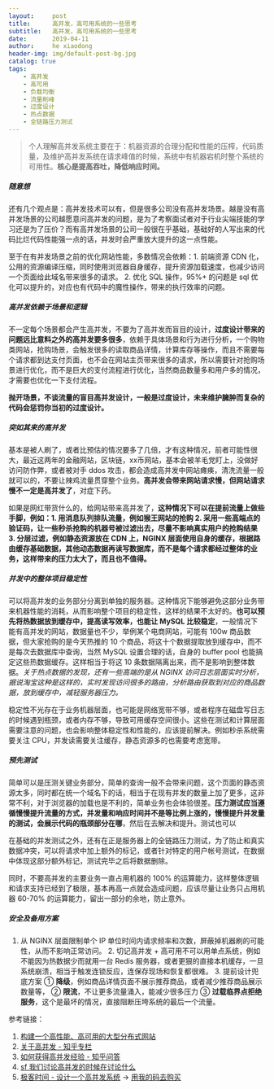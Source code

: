 ```yaml
---
layout:     post
title:      高并发，高可用系统的一些思考
subtitle:   高并发，高可用系统的一些思考
date:       2019-04-11
author:     he xiaodong
header-img: img/default-post-bg.jpg
catalog: true
tags:
    - 高并发
    - 高可用
    - 负载均衡
    - 流量削峰
    - 过度设计
    - 热点数据
    - 全链路压力测试
---
```


> 个人理解高并发系统主要在于：机器资源的合理分配和性能的压榨，代码质量，及维护高并发系统在请求峰值的时候，系统中有机器宕机时整个系统的可用性。**核心是提高吞吐，降低响应时间。**

##### 随意想
还有几个观点是：高并发技术可以有，但是很多公司没有高并发场景。越是没有高并发场景的公司越愿意问高并发的问题，是为了考察面试者对于行业尖端技能的学习还是为了压价？而有高并发场景的公司一般很在乎基础，基础好的人写出来的代码比烂代码性能强一点的话，并发时会严重放大提升的这一点性能。

至于在有并发场景之前的优化网站性能，多数情况会依赖：1. 前端资源 CDN 化，公用的资源编译压缩，同时使用浏览器自身缓存，提升资源加载速度，也减少访问一个页面给此域名带来很多的请求。 2. 优化 SQL 操作，95%+ 的问题是 sql 优化可以提升的，对应也有代码中的魔性操作，带来的执行效率的问题。

##### 高并发依赖于场景和逻辑
不一定每个场景都会产生高并发，不要为了高并发而盲目的设计，**过度设计带来的问题远比意料之外的高并发要多很多**，依赖于具体场景和行为进行分析，一个购物类网站，抢购场景，会触发很多的读取商品详情，计算库存等操作，而且不需要每个请求都到达支付页面，也不会在网站主页带来很多的请求，所以需要针对抢购场景进行优化，而不是巨大的支付流程进行优化，当然商品数量多和用户多的情况，才需要也优化一下支付流程。

**抛开场景，不谈流量的盲目高并发设计，一般是过度设计，未来维护臃肿而复杂的代码会惩罚你当初的过度设计。**

##### 突如其来的高并发
基本是被人刷了，或者比预估的情况要多了几倍，才有这种情况，前者可能性很大，最近这两年的金融网站，区块链，xx币网站，基本会被羊毛党盯上，没做好访问防作弊，或者被对手 ddos 攻击，都会造成高并发中网站瘫痪，清洗流量一般就可以的，不要让辣鸡流量贯穿整个业务。**高并发会带来网站请求慢，但网站请求慢不一定是高并发了**，对症下药。

如果是网红带货什么的，给网站带来高并发了，**这种情况下可以在提前流量上做些手脚，例如：1. 用消息队列排队流量，例如猴王网站的抢购 2. 采用一些高端点的验证码，让一些秒杀抢购的机器号被过滤出去，尽量不影响真实用户的抢购结果 3. 分层过滤，例如静态资源放在 CDN 上，NGINX 层面使用自身的缓存，根据路由缓存基础数据，其他动态数据再读写数据库，而不是每个请求都经过整体的业务，这样带来的压力太大了，而且也不值得。**

##### 并发中的整体项目稳定性
可以将高并发的业务部分分离到单独的服务器。这种情况下能够避免这部分业务带来机器性能的消耗，从而影响整个项目的稳定性，这样的结果不太好的。**也可以预先将热数据放到缓存中，提高读写效率，也能让 MySQL 比较稳定**，一般情况下能有高并发的网站，数据量也不少，举例某个电商网站，可能有 100w 商品数据，但大家抢购的是今天热推的 10 个商品，将这十个数据提取放到缓存中，而不是每次去数据库中查询，当然 MySQL 设置合理的话，自身的 buffer pool 也能搞定这些热数据缓存。这样相当于将这 10 条数据隔离出来，而不是影响到整体数据。*关于热点数据的发现，还有一些高端的是从 NGINX 访问日志层面实时分析，据说淘宝这种是这样的，实时发现访问很多的路由，分析路由获取到对应的商品数据，放到缓存中，减轻服务器压力。*

稳定性不光存在于业务机器层面，也可能是网络宽带不够，或者程序在磁盘写日志的时候遇到瓶颈，或者内存不够，导致可用缓存空间很小。这些在测试和计算层面需要注意的问题，也会影响整体稳定性和性能的，应该提前解决。例如秒杀系统需要关注 CPU，并发读需要关注缓存，静态资源多的也需要考虑宽带。

##### 预先测试
简单可以是压测关键业务部分，简单的查询一般不会带来问题，这个页面的静态资源太多，同时都在统一个域名下的话，相当于在现有并发的数量上加了更多，这非常不利，对于浏览器的加载也是不利的，简单业务也会体验很差。**压力测试应当遵循慢慢提升流量的方式，并发量和响应时间并不是等比例上涨的，慢慢提升并发量的测试，会展示代码的瓶颈部分在哪**，然后在去解决和提升。测试也可以

在基础的并发测试之外，还有在正是服务器上的全链路压力测试，为了防止和真实数据冲突，可以将请求中加上额外的标记，或者针对特定的用户帐号测试，在数据中体现这部分额外标记，测试完毕之后将数据删除。

同时，不要高并发的主要业务一直占用机器的 100% 的运算能力，这样整体逻辑和请求支持已经到了极限，基本再高一点就会造成问题，应该尽量让业务只占用机器 60-70% 的运算能力，留出一部分的余地，防止意外。

##### 安全及备用方案
1. 从 NGINX 层面限制单个 IP 单位时间内请求频率和次数，屏蔽掉机器刷的可能性，从而不影响正常访问。 2. 切记高并发 + 高可用不可以用单点系统，例如不能因为热数据少而就用一台 Redis 服务器，或者更狠的直接本机缓存，一旦系统崩溃，相当于触发连锁反应，连保存现场和恢复都很难。 3. 提前设计兜底方案 ① **降级**，例如商品详情页面不展示推荐商品，或者减少推荐商品展示数量等， ② **限流**，不让更多流量涌入，能减少很多压力 ③ **过载临界点拒绝服务**，这个是最坏的情况，直接阻断压垮系统的最后一个流量。


参考链接：
1. [构建一个高性能、高可用的大型分布式网站](https://www.toutiao.com/a6573634116791566851/ "构建一个高性能、高可用的大型分布式网站")
2. [关于高并发 - 知乎专栏](https://zhuanlan.zhihu.com/p/38636111 "关于高并发")
3. [如何获得高并发经验 - 知乎问答](https://www.zhihu.com/question/40609661)
4. [sf 我们讨论高并发的时候在讨论什么](https://segmentfault.com/a/1190000019360335)
5. [极客时间 - 设计一个高并发系统](https://time.geekbang.org/column/intro/127)   -> [用我的码去购买](https://alpha2016.github.io/2019/04/01/%E6%8E%A8%E8%8D%90%E5%87%A0%E4%B8%AA%E4%B8%8D%E9%94%99%E7%9A%84%E6%95%99%E7%A8%8B-%E6%9E%81%E5%AE%A2%E6%97%B6%E9%97%B4%E4%B8%93%E6%A0%8F/)
